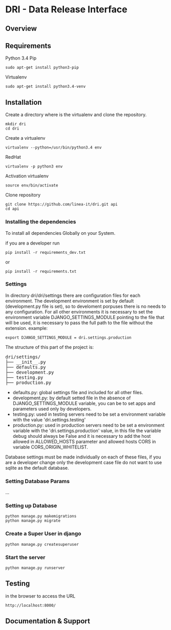# DRI - Data Release Interface

## Overview

## Requirements
Python 3.4
Pip 
```
sudo apt-get install python3-pip
```
Virtualenv
```
sudo apt-get install python3.4-venv
```

## Installation
Create a directory where is the virtualenv and clone the repository.
```
mkdir dri
cd dri
```
Create a virtualenv
```
virtualenv --python=/usr/bin/python3.4 env
```
RedHat
```
virtualenv -p python3 env
```
Activation virtualenv
```
source env/bin/activate
```
Clone repository 
```
git clone https://github.com/linea-it/dri.git api
cd api
```
### Installing the dependencies
To install all dependencies Globally on your System.

if you are a developer run
```
pip install -r requirements_dev.txt
```
or 
```
pip install -r requirements.txt
```
### Settings

In directory dri/dri/settings there are configuration files for each environment.
The development environment is set by default (development.py file is set), so to develoment porpuses there is no needs to any configuration.
For all other environments it is necessary to set the environment variable DJANGO_SETTINGS_MODULE pointing to the file that will be used, it is necessary to pass the full path to the file without the extension. 
example:

```
export DJANGO_SETTINGS_MODULE = dri.settings.production
```

The structure of this part of the project is:

<pre>
dri/settings/
├── __init__.py
├── defaults.py
├── development.py
├── testing.py
├── production.py
</pre>

- defaults.py: global settings file and included for all other files.
- development.py: by default setted file in the absence of DJANGO_SETTINGS_MODULE variable, you can be to set apps and parameters used only by developers.
- testing.py: used in testing servers need to be set a environment variable with the value 'dri.settings.testing'
- production.py: used in production servers need to be set a environment variable with the 'dri.settings.production' value,
 in this file the variable debug should always be False and it is necessary to add the host allowed in ALLOWED_HOSTS 
 parameter and allowed hosts CORS in variable CORS_ORIGIN_WHITELIST.

Database settings must be made individually on each of these files, 
if you are a developer change only the development case file do not want to use sqlite as the default database.

### Setting Database Params
...

### Setting up Database
```
python manage.py makemigrations
python manage.py migrate
```
### Create a Super User in django
```
python manage.py createsuperuser
```
### Start the server
```
python manage.py runserver
```

## Testing
in the browser to access the URL
```
http://localhost:8000/
```

## Documentation & Support
